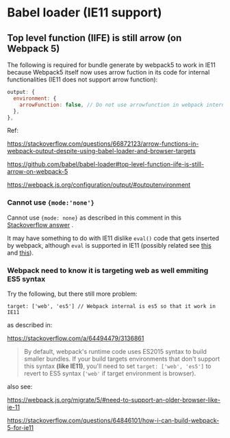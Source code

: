 # Babel loader (IE11 support)

## Top level function (IIFE) is still arrow (on Webpack 5)

The following is required for bundle generate by webpack5 to work in IE11 because Webpack5 itself now uses arrow fuction in its  code for internal functionalities  (IE11 does not support arrow function): 

```js
output: {
  environment: {
    arrowFunction: false, // Do not use arrowfunction in webpack internal
  },
},
```

Ref:

https://stackoverflow.com/questions/66872123/arrow-functions-in-webpack-output-despite-using-babel-loader-and-browser-targets

https://github.com/babel/babel-loader#top-level-function-iife-is-still-arrow-on-webpack-5

https://webpack.js.org/configuration/output/#outputenvironment



### Cannot use `{mode:'none'}`

Cannot use `{mode: none}` as described in this comment in this [Stackoverflow answer](https://stackoverflow.com/a/52264800/3136861) .

It may have something to do with IE11 dislike `eval()` code that gets inserted by webpack, although `eval` is supported in IE11 (possibly related see [this](https://stackoverflow.com/questions/59132233/javascript-error-syntaxerror-syntax-error-in-eval-function) and [this](https://stackoverflow.com/questions/64846101/how-i-can-build-webpack-5-for-ie11)). 



### Webpack need to know it is targeting web as well emmiting ES5 syntax

Try the following, but there still more problem: 

```
target: ['web', 'es5'] // Webpack internal is es5 so that it work in IE11
```

as described in:

https://stackoverflow.com/a/64494479/3136861

> By default, webpack's runtime code uses ES2015 syntax to build smaller bundles. If your build targets environments that don't support this syntax **(like IE11)**, you'll need to set `target: ['web', 'es5']` to revert to ES5 syntax (`'web'` if target environment is browser).

also see: 

https://webpack.js.org/migrate/5/#need-to-support-an-older-browser-like-ie-11

https://stackoverflow.com/questions/64846101/how-i-can-build-webpack-5-for-ie11



